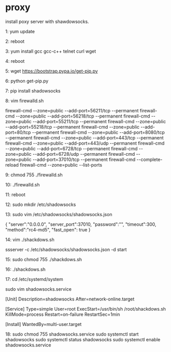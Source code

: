 # proxy
install poxy server with shawdowsocks.

1:
yum update

2:
reboot

3:
yum install gcc gcc-c++ telnet curl wget

4:
reboot

5:
wget https://bootstrap.pypa.io/get-pip.py

6:
python get-pip.py

7:
pip install shadowsocks

8:
vim firewalld.sh

firewall-cmd --zone=public --add-port=56211/tcp --permanent 
firewall-cmd --zone=public --add-port=56218/tcp --permanent 
firewall-cmd --zone=public --add-port=55211/tcp --permanent 
firewall-cmd --zone=public --add-port=55218/tcp --permanent 
firewall-cmd --zone=public --add-port=80/tcp --permanent 
firewall-cmd --zone=public --add-port=8080/tcp --permanent 
firewall-cmd --zone=public --add-port=443/tcp --permanent 
firewall-cmd --zone=public --add-port=443/udp --permanent 
firewall-cmd --zone=public --add-port=6728/tcp --permanent 
firewall-cmd --zone=public --add-port=6728/udp --permanent 
firewall-cmd --zone=public --add-port=37010/tcp --permanent 
firewall-cmd --complete-reload 
firewall-cmd --zone=public --list-ports

9:
chmod 755 ./firewalld.sh

10:
./firewalld.sh

11:
reboot

12:
sudo mkdir /etc/shadowsocks

13:
sudo vim /etc/shadowsocks/shadowsocks.json

{
    "server":"0.0.0.0",
    "server_port":37010,
    "password":"",
    "timeout":300,
    "method":"rc4-md5",
    "fast_open": true
}

14:
vim ./shackdows.sh

ssserver -c /etc/shadowsocks/shadowsocks.json -d start

15:
sudo chmod 755 ./shackdows.sh

16:
./shackdows.sh

17:
cd /etc/systemd/system

sudo vim shadowsocks.service

[Unit]
Description=shadowsocks
After=network-online.target

[Service]
Type=simple
User=root
ExecStart=/usr/bin/sh /root/shackdows.sh
KillMode=process
Restart=on-failure
RestartSec=1min

[Install]
WantedBy=multi-user.target

18:
sudo chmod 755 shadowsocks.service
sudo systemctl start shadowsocks
sudo systemctl status shadowsocks
sudo systemctl enable shadowsocks.service

